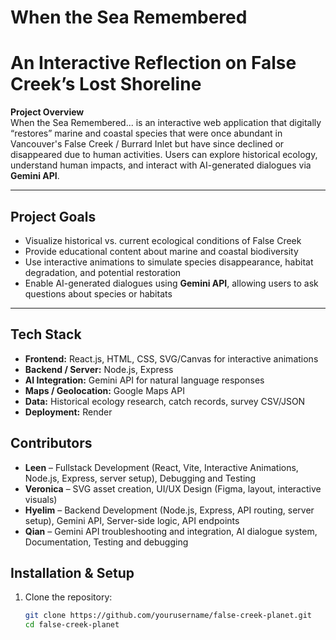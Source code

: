 # When the Sea Remembered

# An Interactive Reflection on False Creek’s Lost Shoreline

**Project Overview**  
When the Sea Remembered... is an interactive web application that digitally “restores” marine and coastal species that were once abundant in Vancouver's False Creek / Burrard Inlet but have since declined or disappeared due to human activities. Users can explore historical ecology, understand human impacts, and interact with AI-generated dialogues via **Gemini API**.

---

## Project Goals
- Visualize historical vs. current ecological conditions of False Creek  
- Provide educational content about marine and coastal biodiversity  
- Use interactive animations to simulate species disappearance, habitat degradation, and potential restoration  
- Enable AI-generated dialogues using **Gemini API**, allowing users to ask questions about species or habitats  

---

## Tech Stack
- **Frontend:** React.js, HTML, CSS, SVG/Canvas for interactive animations  
- **Backend / Server:** Node.js, Express  
- **AI Integration:** Gemini API for natural language responses  
- **Maps / Geolocation:** Google Maps API  
- **Data:** Historical ecology research, catch records, survey CSV/JSON  
- **Deployment:** Render

 
## Contributors

- **Leen** – Fullstack Development (React, Vite, Interactive Animations, Node.js, Express, server setup), Debugging and Testing
- **Veronica** – SVG asset creation, UI/UX Design (Figma, layout, interactive visuals)
- **Hyelim** – Backend Development (Node.js, Express, API routing, server setup), Gemini API, Server-side logic, API endpoints   
- **Qian** – Gemini API troubleshooting and integration, AI dialogue system, Documentation, Testing and debugging  


## Installation & Setup

1. Clone the repository:
   ```bash
   git clone https://github.com/yourusername/false-creek-planet.git
   cd false-creek-planet

